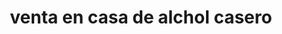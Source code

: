 ---
title: "venta en casa de alchol casero"
url: /comuna-3-manrique/venta-en-casa-de-alchol-casero/
shop: general
---